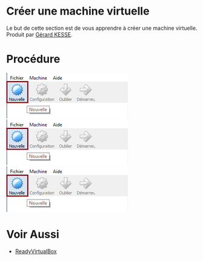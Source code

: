 # Créer une machine virtuelle

Le but de cette section est de vous apprendre à créer une machine virtuelle.  
Produit par 
[Gérard KESSE](https://github.com/gkesse/ "https://github.com/gkesse").

# Procédure

![Image](https://raw.githubusercontent.com/gkesse/ReadyVirtualBox/master/Notion/img/Machine_Virtuelle_Creer.png)  
![Image](https://raw.githubusercontent.com/gkesse/ReadyVirtualBox/master/Notion/img/Machine_Virtuelle_Creer.png)  
![Image](https://raw.githubusercontent.com/gkesse/ReadyVirtualBox/master/Notion/img/Machine_Virtuelle_Creer.png)  

# Voir Aussi

* [ReadyVirtualBox](https://github.com/gkesse/ReadyVirtualBox/ "ReadyVirtualBox")
